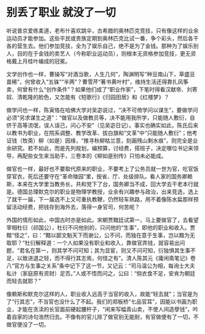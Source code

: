 # 别丢了职业 就没了一切

听说普京爱练柔道，老布什喜欢跳伞，古希腊的奥林匹克竞技，只有像这样的业余运动员才能参加。这些平民或贵族定期到奥林匹克比试一番，争个彩头，然后各干各的营生去。他们参加竞技，全为了娱乐自己，绝不是为了金钱。那种为了娱乐别人，目的在于金钱的卖艺人（今称职业运动员），则根本无资格参加竞技，更无资格戴上月桂叶编成的冠冕。 

文学创作也一样，曹操写“对酒当歌，人生几何”，陶渊明写“种豆南山下，草盛豆苗稀”，何曾收入“五铢”“半两”？曹雪芹“著书黄叶村”，维持生活还得靠扎风筝卖，何曾有什么“创作条件”？如果他们成了“职业作家”，下笔时得看汉献帝、刘寄奴、清乾隆的脸色，又怎能有《短歌行》《归园田居》和《红楼梦》？ 

做学问也一样，陈寅恪在哈佛大学对吴宓说过，“决不可倚学问以谋生”，要做学问必须“另求谋生之道”：“做官以及做教员等，决不能用我所学，只能随人敷衍，自侪于高等流氓，误人误己，问心不安”（见吴宓日记）。事实也确实如此，陈氏后来以教书为职业，在院系调整、教学改革、拔白旗和“文革”中“只能随人敷衍”；他考证钱（牧斋）柳（如是）因缘，“推寻秋柳枯兰意，刻画残山剩水痕”，则完全是业余研究。若不如此，而是先列规划，编预算，讨经费，搭班子，决定哪位书记来领导，再配些女生来当助手，三卷本的《柳如是别传》只怕未必能成。 

做官也一样，最好也不要取代原来的职业，不要考上了公务员就一世为官，吃官饭穿官衣，死后还要守在“革命陵园”里，按省、厅、处级排队。看人家的国务卿赖斯，本来在大学里当教务长，共和党下了台，国务卿当不成，回大学去干老本行就是。德国总理默克尔的职业是物理学教授，业余有兴趣参与政治，出来竞选，选上了就干一届，下一届选不上又可重执教鞭，仍然轻车熟路，用不着像陈水扁那样预留活动经费，把钱存到海外去，落得一身官司，何苦呢？ 

外国的情形如此，中国古时亦是如此。宋朝贾黯廷试第一，马上要做官了，去看望宰相杜衍（祁国公），杜衍不问他别的，只问他的“生事”，即他的职业和收入。贾黯“怪之”，曰：“黯以鄙文魁天下而谢公，公不问，而独在意于生事，岂以黯为无取耶？”杜衍解释道：一个人如果没有职业和收入，靠做官弄钱，就容易出问题，“君名在第一，则其学不问可知；其为显宦，则又不问可知，衍独惧其生事不足，以致进退之轻，而不得行其志焉，何怪之有”。清人陈其元《庸闲斋笔记》卷八“官方与生事之关系”条中记下了这一节，又记云：“司马温公为相，每询士大夫私计（家庭原有资财）足否。”人或不悟而问之，公曰：“倘衣食不足，安肯为朝廷而轻去就耶？” 

像赖斯和默克尔这样的人，职业收入远高于当官的收入，故能“轻去就”；当官是为了“行其志”，不当官也没什么了不起。我们的郑板桥“七品官耳”，因能以书画为职业，才能在贪渎的长官面前硬起腰杆子，“闲来写幅青山卖，不使人间造孽钱”，吟着自家的诗句浩然归去。不像有的官儿除了做官别无能耐，有官做便有了一切，不做官便没了一切。